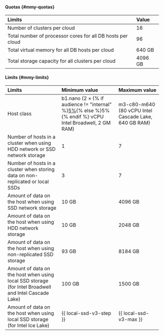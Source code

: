#### Quotas {#mmy-quotas}

| Limits | Value |
| :------------------------------------------------------------------------------- | :--------- |
| Number of clusters per cloud | 16 |
| Total number of processor cores for all DB hosts per cloud | 96 |
| Total virtual memory for all DB hosts per cloud | 640 GB |
| Total storage capacity for all clusters per cloud | 4096 GB |

#### Limits {#mmy-limits}

| Limits | Minimum value | Maximum value |
| :------------------------------------------------------------------------------------------------------------------------------ | :------------------------------------------------------------------------------------------------------------------------------------------------------ | :----------------------------------------------------- |
| Host class | b1.nano (2 × {% if audience != "internal" %}[5%](../../compute/concepts/performance-levels.md){% else %}5%{% endif %} vCPU Intel Broadwell, 2 GM RAM) | m3-c80-m640 (80 vCPU Intel Cascade Lake, 640 GB RAM) |
| Number of hosts in a cluster when using HDD network or SSD network storage | 1 | 7 |
| Number of hosts in a cluster when storing data on non-replicated or local SSDs | 3 | 7 |
| Amount of data on the host when using SSD network storage | 10 GB | 4096 GB |
| Amount of data on the host when using HDD network storage | 10 GB | 2048 GB |
| Amount of data on the host when using non-replicated SSD storage | 93 GB | 8184 GB |
| Amount of data on the host when using local SSD storage (for Intel Broadwell and Intel Cascade Lake) | 100 GB | 1500 GB |
| Amount of data on the host when using local SSD storage (for Intel Ice Lake) | {{ local-ssd-v3-step }} | {{ local-ssd-v3-max }} |
